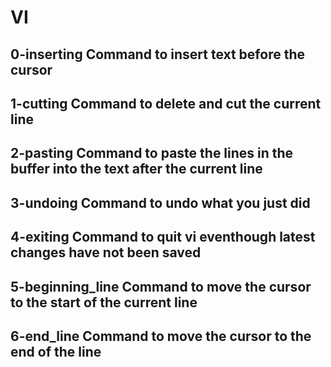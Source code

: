 # VI
## 0-inserting      Command to insert text before the cursor
## 1-cutting        Command to delete and cut the current line
## 2-pasting        Command to paste the lines in the buffer into the text after the current line
## 3-undoing        Command to undo what you just did
## 4-exiting        Command to quit vi eventhough latest changes have not been saved
## 5-beginning_line Command to move the cursor to the start of the current line
## 6-end_line       Command to move the cursor to the end of the line
